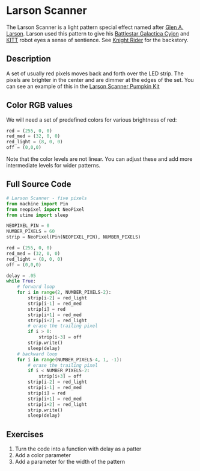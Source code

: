 # Larson Scanner

The Larson Scanner is a light pattern special effect named after [Glen A. Larson](https://en.wikipedia.org/wiki/Glen_A._Larson).  Larson used this pattern to give his [Battlestar Galactica Cylon](https://en.wikipedia.org/wiki/Cylon_(Battlestar_Galactica)) and [KITT](https://en.wikipedia.org/wiki/KITT) robot eyes a sense of sentience.  See [Knight Rider](https://en.wikipedia.org/wiki/Knight_Rider_(1982_TV_series)) for the backstory.

## Description

A set of usually red pixels moves back and forth over the LED strip.  The pixels are brighter in the center and are dimmer at the edges of the set.  You can see an example of this in the [Larson Scanner Pumpkin Kit](https://www.coderdojotc.org/micropython/kits/larson-scanner/01-intro/)

## Color RGB values

We will need a set of predefined colors for various brightness of red:

```python
red = (255, 0, 0)
red_med = (32, 0, 0)
red_light = (8, 0, 0)
off = (0,0,0)
```

Note that the color levels are not linear.  You can adjust these and add more intermediate levels for wider patterns.

## Full Source Code

```python
# Larson Scanner - five pixels
from machine import Pin
from neopixel import NeoPixel
from utime import sleep

NEOPIXEL_PIN = 0
NUMBER_PIXELS = 60
strip = NeoPixel(Pin(NEOPIXEL_PIN), NUMBER_PIXELS)

red = (255, 0, 0)
red_med = (32, 0, 0)
red_light = (8, 0, 0)
off = (0,0,0)

delay = .05
while True:
    # forward loop
    for i in range(2, NUMBER_PIXELS-2):
        strip[i-2] = red_light
        strip[i-1] = red_med
        strip[i] = red
        strip[i+1] = red_med
        strip[i+2] = red_light
        # erase the trailing pixel
        if i > 0:
            strip[i-3] = off
        strip.write()
        sleep(delay)
    # backward loop
    for i in range(NUMBER_PIXELS-4, 1, -1):
        # erase the trailing pixel
        if i < NUMBER_PIXELS-2:
            strip[i+3] = off
        strip[i-2] = red_light
        strip[i-1] = red_med
        strip[i] = red
        strip[i+1] = red_med
        strip[i+2] = red_light
        strip.write()
        sleep(delay)
```

## Exercises

1. Turn the code into a function with delay as a patter
2. Add a color parameter
3. Add a parameter for the width of the pattern